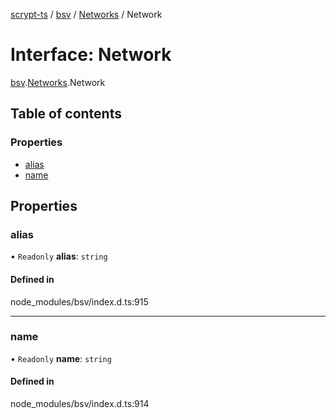 [scrypt-ts](../README.md) / [bsv](../modules/bsv.md) / [Networks](../modules/bsv.Networks.md) / Network

# Interface: Network

[bsv](../modules/bsv.md).[Networks](../modules/bsv.Networks.md).Network

## Table of contents

### Properties

- [alias](bsv.Networks.Network.md#alias)
- [name](bsv.Networks.Network.md#name)

## Properties

### alias

• `Readonly` **alias**: `string`

#### Defined in

node_modules/bsv/index.d.ts:915

___

### name

• `Readonly` **name**: `string`

#### Defined in

node_modules/bsv/index.d.ts:914
